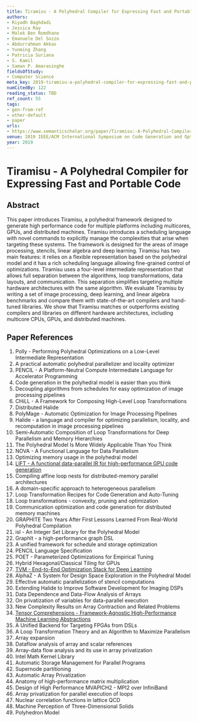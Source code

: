 ```yaml
---
title: Tiramisu - A Polyhedral Compiler for Expressing Fast and Portable Code
authors:
- Riyadh Baghdadi
- Jessica Ray
- Malek Ben Romdhane
- Emanuele Del Sozzo
- Abdurrahman Akkas
- Yunming Zhang
- Patricia Suriana
- S. Kamil
- Saman P. Amarasinghe
fieldsOfStudy:
- Computer Science
meta_key: 2019-tiramisu-a-polyhedral-compiler-for-expressing-fast-and-portable-code
numCitedBy: 122
reading_status: TBD
ref_count: 55
tags:
- gen-from-ref
- other-default
- paper
urls:
- https://www.semanticscholar.org/paper/Tiramisu:-A-Polyhedral-Compiler-for-Expressing-Fast-Baghdadi-Ray/8c7310477fd027193cd040288f0aa9824c80b91f?sort=total-citations
venue: 2019 IEEE/ACM International Symposium on Code Generation and Optimization (CGO)
year: 2019
---
```


# Tiramisu - A Polyhedral Compiler for Expressing Fast and Portable Code

## Abstract

This paper introduces Tiramisu, a polyhedral framework designed to generate high performance code for multiple platforms including multicores, GPUs, and distributed machines. Tiramisu introduces a scheduling language with novel commands to explicitly manage the complexities that arise when targeting these systems. The framework is designed for the areas of image processing, stencils, linear algebra and deep learning. Tiramisu has two main features: it relies on a flexible representation based on the polyhedral model and it has a rich scheduling language allowing fine-grained control of optimizations. Tiramisu uses a four-level intermediate representation that allows full separation between the algorithms, loop transformations, data layouts, and communication. This separation simplifies targeting multiple hardware architectures with the same algorithm. We evaluate Tiramisu by writing a set of image processing, deep learning, and linear algebra benchmarks and compare them with state-of-the-art compilers and hand-tuned libraries. We show that Tiramisu matches or outperforms existing compilers and libraries on different hardware architectures, including multicore CPUs, GPUs, and distributed machines.

## Paper References

1. Polly - Performing Polyhedral Optimizations on a Low-Level Intermediate Representation
2. A practical automatic polyhedral parallelizer and locality optimizer
3. PENCIL - A Platform-Neutral Compute Intermediate Language for Accelerator Programming
4. Code generation in the polyhedral model is easier than you think
5. Decoupling algorithms from schedules for easy optimization of image processing pipelines
6. CHiLL - A Framework for Composing High-Level Loop Transformations
7. Distributed Halide
8. PolyMage - Automatic Optimization for Image Processing Pipelines
9. Halide - a language and compiler for optimizing parallelism, locality, and recomputation in image processing pipelines
10. Semi-Automatic Composition of Loop Transformations for Deep Parallelism and Memory Hierarchies
11. The Polyhedral Model Is More Widely Applicable Than You Think
12. NOVA - A Functional Language for Data Parallelism
13. Optimizing memory usage in the polyhedral model
14. [LIFT - A functional data-parallel IR for high-performance GPU code generation](2017-lift-a-functional-data-parallel-ir-for-high-performance-gpu-code-generation.md)
15. Compiling affine loop nests for distributed-memory parallel architectures
16. A domain-specific approach to heterogeneous parallelism
17. Loop Transformation Recipes for Code Generation and Auto-Tuning
18. Loop transformations - convexity, pruning and optimization
19. Communication optimization and code generation for distributed memory machines
20. GRAPHITE Two Years After First Lessons Learned From Real-World Polyhedral Compilation
21. isl - An Integer Set Library for the Polyhedral Model
22. GraphIt - a high-performance graph DSL
23. A unified framework for schedule and storage optimization
24. PENCIL Language Specification
25. POET - Parameterized Optimizations for Empirical Tuning
26. Hybrid Hexagonal/Classical Tiling for GPUs
27. [TVM - End-to-End Optimization Stack for Deep Learning](2018-tvm-end-to-end-optimization-stack-for-deep-learning.md)
28. AlphaZ - A System for Design Space Exploration in the Polyhedral Model
29. Effective automatic parallelization of stencil computations
30. Extending Halide to Improve Software Development for Imaging DSPs
31. Data Dependence and Data-Flow Analysis of Arrays
32. On privatization of variables for data-parallel execution
33. New Complexity Results on Array Contraction and Related Problems
34. [Tensor Comprehensions - Framework-Agnostic High-Performance Machine Learning Abstractions](2018-tensor-comprehensions-framework-agnostic-high-performance-machine-learning-abstractions.md)
35. A Unified Backend for Targeting FPGAs from DSLs
36. A Loop Transformation Theory and an Algorithm to Maximize Parallelism
37. Array expansion
38. Dataflow analysis of array and scalar references
39. Array-data flow analysis and its use in array privatization
40. Intel Math Kernel Library
41. Automatic Storage Management for Parallel Programs
42. Supernode partitioning
43. Automatic Array Privatization
44. Anatomy of high-performance matrix multiplication
45. Design of High Performance MVAPICH2 - MPI2 over InfiniBand
46. Array privatization for parallel execution of loops
47. Nuclear correlation functions in lattice QCD
48. Machine Perception of Three-Dimensional Solids
49. Polyhedron Model
